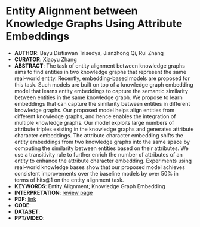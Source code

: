 # Entity Alignment between Knowledge Graphs Using Attribute Embeddings  
+ **AUTHOR**: Bayu Distiawan Trisedya, Jianzhong Qi, Rui Zhang  
+ **CURATOR**: Xiaoyu Zhang  
+ **ABSTRACT**: The task of entity alignment between knowledge graphs aims to find entities in two knowledge graphs that represent the same real-world entity. Recently, embedding-based models are proposed for this task. Such models are built on top of a knowledge graph embedding model that learns entity embeddings to capture the semantic similarity between entities in the same knowledge graph. We propose to learn embeddings that can capture the similarity between entities in different knowledge graphs. Our proposed model helps align entities from different knowledge graphs, and hence enables the integration of multiple knowledge graphs. Our model exploits large numbers of attribute triples existing in the knowledge graphs and generates attribute character embeddings. The attribute character embedding shifts the entity embeddings from two knowledge graphs into the same space by computing the similarity between entities based on their attributes. We use a transitivity rule to further enrich the number of attributes of an entity to enhance the attribute character embedding. Experiments using real-world knowledge bases show that our proposed model achieves consistent improvements over the baseline models by over 50% in terms of hits@1 on the entity alignment task.  
+ **KEYWORDS**: Entity Alignment; Knowledge Graph Embedding
+ **INTERPRETATION**: [review page](https://mp.weixin.qq.com/s?__biz=MzU2NjAxNDYwMg==&mid=2247487143&idx=1&sn=ee13fcca9b6010be9bae56da505833cf&utm_source=tuicool&utm_medium=referral)
+ **PDF**: [link](https://aaai.org/ojs/index.php/AAAI/article/view/3798)
+ **CODE**:
+ **DATASET**:
+ **PPT/VIDEO**:

